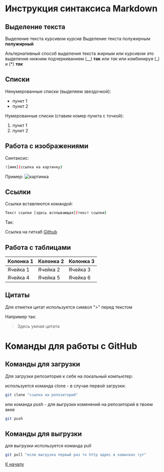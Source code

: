 # <a id=TitleHead> Инструкция синтаксиса Markdown </a>
## Выделение текста
Выделение текста курсивом
*курсив*
Выделение текста полужирным
**полужирный**

Альтернативный способ выделения текста жирным или курсивом это выделение нижним подчеркиванием (__)
__так__
или  _так_
или комбинируя (_) и (*) **_так_**

## Списки
Ненумерованные списки (выделяем звездочкой):
* пункт 1
* пункт 2

Нумерованные списки (ставим номер пункта с точкой):
1. пункт 1
2. пункт 2
## Работа с изображениями
Синтаксис:
```sh
![имя](ссылка на картинку)
```
Пример:
![картинка](/Pic/scr_commit.png)
## Ссылки
Ссылки вставляются командой:
```sh
Текст ссылки [здесь всплывающая](текст ссылки)
```
Так:

Ссылка на гитхаб [Github](https://github.com) 

## Работа с таблицами
| Колонка 1 | Колонка 2 | Колонка 3 |
|----------|----------|----------|
| Ячейка 1 | Ячейка 2 | Ячейка 3 |
| Ячейка 4 | Ячейка 5 | Ячейка 6 |
## Цитаты
Для отметки цитат используется символ ">" перед текстом

Например так:
> Здесь умная цитата 

# <a id=Title2> Команды для работы с GitHub </a>

## Команды для загрузки

Для загрузки репозитория к себе на локальный компьютер:

используется команда clone - в случае первой загрузки:
```sh
git clone "ссылка на репозиторий"
```

или команда push - для выгрузки изменений на репозиторий в твоем акке

```sh
git push
```

## Команды для выгрузки

для выгрузки используется команда pull

```sh
git pull "если выгрузка первый раз то http адрес в кавычках тут"
```

[К началу](#TitleHead)
